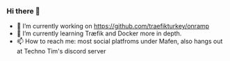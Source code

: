 ### Hi there 👋

- 🔭 I’m currently working on https://github.com/traefikturkey/onramp
- 🌱 I’m currently learning Træfik and Docker more in depth.
- 📫 How to reach me: most social platfroms under Mafen, also hangs out at Techno Tim's discord server
